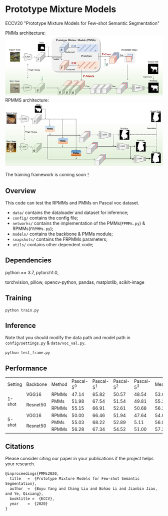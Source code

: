 # Prototype Mixture Models
ECCV20 "Prototype Mixture Models for Few-shot Semantic Segmentation"

PMMs architecture:
![PMMs](./img/PMMs.jpg)
RPMMS architecture:
![RPMMs](./img/RPMMs.jpg)

The training framework is coming soon！

## Overview
This code can test the RPMMs and PMMs on Pascal voc dataset.
- `data/` contains the dataloader and dataset for inference;
- `config/` contains the config file;
- `networks/` contains the implementation of the PMMs(`FPMMs.py`) & RPMMs(`FRPMMs.py`);
- `models/` contains the backbone & PMMs module;
- `snapshots/` contains the FRPMMs parameters;
- `utils/` contains other dependent code;

## Dependencies
python == 3.7,
pytorch1.0,

torchvision,
pillow,
opencv-python,
pandas,
matplotlib,
scikit-image

## Training
```
python train.py
```

## Inference
Note that you should modify the data path and model path in `config/settings.py` & `data/voc_val.py`.
```
python test_frame.py
```
## Performance
<table>
    <tr>
        <td>Setting</td>
        <td>Backbone</td>
        <td>Method</td>
        <td>Pascal-5<sup>0</sup></td>
        <td>Pascal-5<sup>1</sup></td>
        <td>Pascal-5<sup>2</sup></td>
        <td>Pascal-5<sup>3</sup></td>
        <td>Mean</td>
    </tr>
    <tr>
        <td rowspan="3">1-shot</td>
        <td>VGG16</td>
        <td>RPMMs</td>
        <td>47.14</td>
        <td>65.82</td>
        <td>50.57</td>
        <td>48.54</td>
        <td>53.02</td>
    </tr>
    <tr>
        <td rowspan="2">Resnet50</td>
        <td>PMMs</td>
        <td>51.98</td>
        <td>67.54</td>
        <td>51.54</td>
        <td>49.81</td>
        <td>55.22</td>
    </tr>
    <tr>
        <td>RPMMs</td>
        <td>55.15</td>
        <td>66.91</td>
        <td>52.61</td>
        <td>50.68</td>
        <td>56.34</td>
    </tr>
    <tr>
        <td rowspan="3">5-shot</td>
        <td>VGG16</td>
        <td>RPMMs</td>
        <td>50.00</td>
        <td>66.46</td>
        <td>51.94</td>
        <td>47.64</td>
        <td>54.01</td>
    </tr>
    <tr>
        <td rowspan="2">Resnet50</td>
        <td>PMMs</td>
        <td>55.03</td>
        <td>68.22</td>
        <td>52.89</td>
        <td>5.11</td>
        <td>56.81</td>
    </tr>
    <tr>
        <td>RPMMs</td>
        <td>56.28</td>
        <td>67.34</td>
        <td>54.52</td>
        <td>51.00</td>
        <td>57.30</td>
    </tr>
</table>

## Citations
Please consider citing our paper in your publications if the project helps your research.

```
@inproceedings{PMMs2020,
  title   =  {Prototype Mixture Models for Few-shot Semantic Segmentation},
  author  =  {Boyu Yang and Chang Liu and Bohao Li and Jianbin Jiao, and Ye, Qixiang},
  booktitle =  {ECCV},
  year    =  {2020}
}
```
